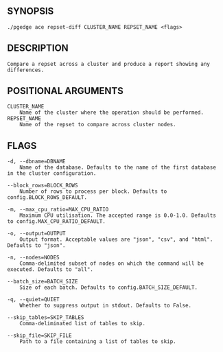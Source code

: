 
## SYNOPSIS
    ./pgedge ace repset-diff CLUSTER_NAME REPSET_NAME <flags>

## DESCRIPTION
    Compare a repset across a cluster and produce a report showing any differences.

## POSITIONAL ARGUMENTS
    CLUSTER_NAME
        Name of the cluster where the operation should be performed.
    REPSET_NAME
        Name of the repset to compare across cluster nodes.

## FLAGS
    -d, --dbname=DBNAME
        Name of the database. Defaults to the name of the first database in the cluster configuration.
    
    --block_rows=BLOCK_ROWS
        Number of rows to process per block. Defaults to config.BLOCK_ROWS_DEFAULT.
    
    -m, --max_cpu_ratio=MAX_CPU_RATIO
        Maximum CPU utilisation. The accepted range is 0.0-1.0. Defaults to config.MAX_CPU_RATIO_DEFAULT.
    
    -o, --output=OUTPUT
        Output format. Acceptable values are "json", "csv", and "html". Defaults to "json".
    
    -n, --nodes=NODES
        Comma-delimited subset of nodes on which the command will be executed. Defaults to "all".
    
    --batch_size=BATCH_SIZE
        Size of each batch. Defaults to config.BATCH_SIZE_DEFAULT.
    
    -q, --quiet=QUIET
        Whether to suppress output in stdout. Defaults to False.
    
    --skip_tables=SKIP_TABLES
        Comma-deliminated list of tables to skip.
    
    --skip_file=SKIP_FILE
        Path to a file containing a list of tables to skip.
    
